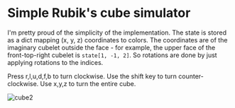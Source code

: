 # Simple Rubik's cube simulator

I'm pretty proud of the simplicity of the implementation. The state is stored as a dict mapping (x, y, z) coordinates to colors. The coordinates are of the imaginary cubelet outside the face - for example, the upper face of the front-top-right cubelet is `state[1, -1, 2]`. So rotations are done by just applying rotations to the indices.

Press r,l,u,d,f,b to turn clockwise. Use the shift key to turn counter-clockwise. Use x,y,z to turn the entire cube.

![cube2](https://user-images.githubusercontent.com/1553464/148661029-7731a41e-1b2e-4436-9151-9bc621731aa3.gif)


